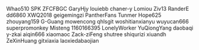Whao510
SPK
ZFCFBGC
GaryHjy
louiebb
chaner-y
Lomiou
Ziv13
RanderE
dd6860
XWQ2018
geigemingzi
PantherFans
Tunmer
Hope625
zhouyang159
G-Guang
mowencong
qhlsgit
woshitianxianyu
wuyucan666
superpromonkey
Misteng
1160166395
LonelyWorker
YuQiongYang
daobaqi
y-zkai
aiqin666
xiaomaoc
Zack-ziFeng
shutree
shiqurizi
xiuandh
ZeXinHuang
gitxiaxia
laoxiedabaojian
